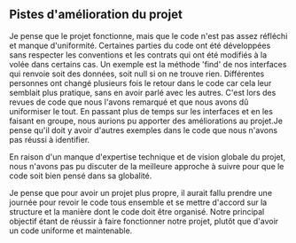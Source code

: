 ## Pistes d'amélioration du projet

Je pense que le projet fonctionne, mais que le code n'est pas assez réfléchi et
manque d'uniformité. Certaines parties du code ont été développées sans
respecter les conventions et les contrats qui ont été modifiés à la volée dans
certains cas. Un exemple est la méthode 'find' de nos interfaces qui renvoie
soit des données, soit null si on ne trouve rien. Différentes personnes ont
changé plusieurs fois le retour dans le code car cela leur semblait plus
pratique, sans en avoir parlé avec les autres. C'est lors des revues de code que
nous l'avons remarqué et que nous avons dû uniformiser le tout. En passant plus
de temps sur les interfaces et en les faisant en groupe, nous aurions pu
apporter des améliorations au projet.Je pense qu'il doit y avoir d'autres
exemples dans le code que nous n'avons pas réussi à identifier.

En raison d'un manque d'expertise technique et de vision globale du projet, nous
n'avons pas pu discuter de la meilleure approche à suivre pour que le code soit
bien pensé dans sa globalité.

Je pense que pour avoir un projet plus propre, il aurait fallu prendre une
journée pour revoir le code tous ensemble et se mettre d'accord sur la structure
et la manière dont le code doit être organisé. Notre principal objectif étant de
réussir à faire fonctionner notre projet, plutôt que d'avoir un code uniforme et
maintenable.
